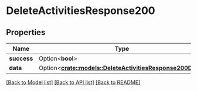 # DeleteActivitiesResponse200

## Properties

Name | Type | Description | Notes
------------ | ------------- | ------------- | -------------
**success** | Option<**bool**> |  | [optional]
**data** | Option<[**crate::models::DeleteActivitiesResponse200Data**](deleteActivitiesResponse200_data.md)> |  | [optional]

[[Back to Model list]](../README.md#documentation-for-models) [[Back to API list]](../README.md#documentation-for-api-endpoints) [[Back to README]](../README.md)


